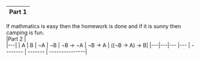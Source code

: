 |Part 1   |
|:---:|
If mathmatics is easy then the homework is done and if it is sunny then camping is fun.  
|Part 2   |  
|---|
| A | B | ¬A | ¬B | ¬B -> ¬A | ¬B -> A | ((¬B -> A) -> B|
|---|---|--- |--- | -------- | ------- | ---------------|

